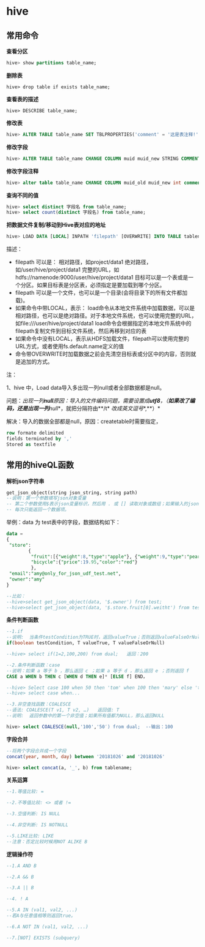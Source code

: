 # hive

## 常用命令

**查看分区**

```sql
hive> show partitions table_name; 
```

**删除表**

```hive
hive> drop table if exists table_name;
```

**查看表的描述**

```hive
hive> DESCRIBE table_name;
```

**修改表**

```sql
hive> ALTER TABLE table_name SET TBLPROPERTIES('comment' = '这是表注释!');
```

**修改字段**

```sql
hive> ALTER TABLE table_name CHANGE COLUMN muid muid_new STRING COMMENT '这里是列注释!'; 
```

**修改字段注释**

```sql
hive> alter table table_name CHANGE COLUMN muid_old muid_new int comment '这里是列注释';
```

**查询不同的值**

```sql
hive> select distinct 字段名 from table_name;
hive> select count(distinct 字段名) from table_name;
```



**把数据文件复制/移动到Hive表对应的地址**

```sql
hive> LOAD DATA [LOCAL] INPATH 'filepath' [OVERWRITE] INTO TABLE tablename [PARTITION (partcol1=val1,partcol2=val2 ...)]
```

描述：

- filepath 可以是： 
  相对路径，如project/data1
  绝对路径，如/user/hive/project/data1
  完整的URL，如hdfs://namenode:9000/user/hive/project/data1
  目标可以是一个表或是一个分区。如果目标表是分区表，必须指定是要加载到哪个分区。
- filepath 可以是一个文件，也可以是一个目录(会将目录下的所有文件都加载)。
- 如果命令中带LOCAL，表示： 
  load命令从本地文件系统中加载数据，可以是相对路径，也可以是绝对路径。对于本地文件系统，也可以使用完整的URL，如file:///user/hive/project/data1
  load命令会根据指定的本地文件系统中的filepath复制文件到目标文件系统，然后再移到对应的表
- 如果命令中没有LOCAL，表示从HDFS加载文件，filepath可以使用完整的URL方式，或者使用fs.default.name定义的值
- 命令带OVERWRITE时加载数据之前会先清空目标表或分区中的内容，否则就是追加的方式。

注：

1、hive 中，Load data导入多出现一列null或者全部数据都是null。

问题：*出现一列**null**原因：导入的文件编码问题，需要设置成**utf8**，（**如果改了编码，还是出现一列**null**，就把分隔符由**/t* *改成英文逗号**,**）*

解决：导入的数据全部都是null，原因：createtable时需要指定，

```sql
row formate delimited
fields terminated by ','
Stored as textfile
```





## 常用的hiveQL函数

**解析json字符串**

```sql
get_json_object(string json_string, string path)
--说明：第一个参数填写json对象变量
-- 第二个参数使用$表示json变量标识，然后用 . 或 [] 读取对象或数组；如果输入的json字符串无效，那么返回NULL。 
-- 每次只能返回一个数据项。
```

举例：data 为 test表中的字段，数据结构如下：

```sql
data =
{
 "store":
        {
         "fruit":[{"weight":8,"type":"apple"}, {"weight":9,"type":"pear"}],  
         "bicycle":{"price":19.95,"color":"red"}
         }, 
 "email":"amy@only_for_json_udf_test.net", 
 "owner":"amy" 
}

--比如：
--hive>select get_json_object(data, '$.owner') from test;
--hive>select get_json_object(data, '$.store.fruit[0].weitht') from test;
```

**条件判断函数**

```sql
--1.if
--说明:  当条件testCondition为TRUE时，返回valueTrue；否则返回valueFalseOrNull
if(boolean testCondition, T valueTrue, T valueFalseOrNull)

--hive> select if(1=2,100,200) from dual;   返回：200

--2.条件判断函数：case
--说明：如果 a 等于 b ，那么返回 c ；如果 a 等于 d ，那么返回 e ；否则返回 f
CASE a WHEN b THEN c [WHEN d THEN e]* [ELSE f] END，

--hive> Select case 100 when 50 then 'tom' when 100 then 'mary' else 'tim' end from dual;
--hive> select case when...

--3.非空查找函数：COALESCE
--语法: COALESCE(T v1, T v2, …)   返回值: T
--说明:  返回参数中的第一个非空值；如果所有值都为NULL，那么返回NULL

hive> select COALESCE(null,'100','50′) from dual;  --输出：100
```

**字段合并**

```sql
--将两个字段合并成一个字段
concat(year, month, day) between '20181026' and '20181026'

hive> select concat(a, '_', b) from tablename;
```

**关系运算**

```sql
--1.等值比较: =

--2.不等值比较: <> 或者 !=

--3.空值判断: IS NULL

--4.非空判断: IS NOTNULL

--5.LIKE比较: LIKE
--注意：否定比较时候用NOT ALIKE B

```

**逻辑操作符**

```sql
--1.A AND B

--2.A && B

--3.A || B

--4. ! A

--5.A IN (val1, val2, ...)
--若A与任意值相等则返回true。

--6.A NOT IN (val1, val2, ...)

--7.[NOT] EXISTS (subquery)
```

